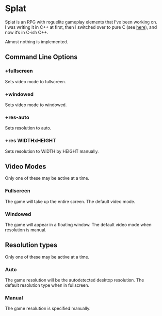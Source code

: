 # Splat
Splat is an RPG with roguelite gameplay elements that I’ve been working on. I
was writing it in C++ at first, then I switched over to pure C (see
[here](https://github.com/wastebin/splatc)), and now it’s in C-ish C++.

Almost nothing is implemented.

## Command Line Options
### +fullscreen
Sets video mode to fullscreen.

### +windowed
Sets video mode to windowed.

### +res-auto
Sets resolution to auto.

### +res WIDTHxHEIGHT
Sets resolution to WIDTH by HEIGHT manually.

## Video Modes
Only one of these may be active at a time.

### Fullscreen
The game will take up the entire screen. The default video mode.

### Windowed
The game will appear in a floating window. The default video mode when
resolution is manual.

## Resolution types
Only one of these may be active at a time.

### Auto
The game resolution will be the autodetected desktop resolution. The default
resolution type when in fullscreen.

### Manual
The game resolution is specified manually.
